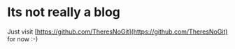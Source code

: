# Its not really a blog

Just visit [https://github.com/TheresNoGit](https://github.com/TheresNoGit) for now :-)
